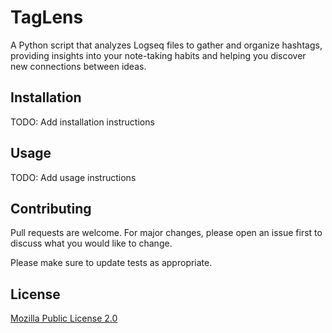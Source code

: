 # TagLens
 A Python script that analyzes Logseq files to gather and organize hashtags, providing insights into your note-taking habits and helping you discover new connections between ideas.

## Installation

TODO: Add installation instructions

## Usage

TODO: Add usage instructions

## Contributing

Pull requests are welcome. For major changes, please open an issue first
to discuss what you would like to change.

Please make sure to update tests as appropriate.

## License

[Mozilla Public License 2.0](https://choosealicense.com/licenses/mpl-2.0/)